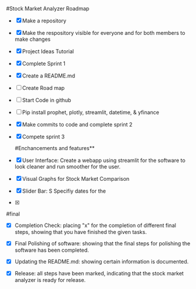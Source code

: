 #Stock Market Analyzer Roadmap

- [X] Make a repository
- [X] Make the respository visible for everyone and for both members to make changes
- [X] Project Ideas Tutorial
- [X] Complete Sprint 1
- [X] Create a README.md
- [ ] Create Road map
- [ ] Start Code in github
- [ ] Pip install prophet, plotly, streamlit, datetime, & yfinance
- [X] Make commits to code and complete sprint 2
- [X] Compete sprint 3

  #Enchancements and features**
- [X] User Interface: Create a webapp using streamlit for the software to look cleaner and run smoother for the user.
- [X] Visual Graphs for Stock Market Comparison
- [X] Slider Bar: S Specifiy dates for the 
- [x] 

#final

- [X] Completion Check: placing "x" for the completion of different final steps, showing that you have finished the given tasks.
- [X] Final Polishing of software: showing that the final steps for polishing the software has been completed.
- [X] Updating the README.md: showing certain information is documented.
- [X] Release: all steps have been marked, indicating that the stock market analyzer is ready for release.
      
